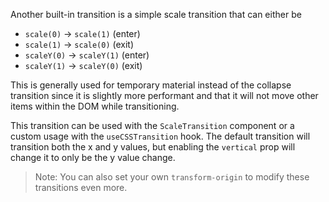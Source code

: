 Another built-in transition is a simple scale transition that can either be

- `scale(0)` -> `scale(1)` (enter)
- `scale(1)` -> `scale(0)` (exit)
- `scaleY(0)` -> `scaleY(1)` (enter)
- `scaleY(1)` -> `scaleY(0)` (exit)

This is generally used for temporary material instead of the collapse transition
since it is slightly more performant and that it will not move other items
within the DOM while transitioning.

This transition can be used with the `ScaleTransition` component or a custom
usage with the `useCSSTransition` hook. The default transition will transition
both the x and y values, but enabling the `vertical` prop will change it to only
be the y value change.

> Note: You can also set your own `transform-origin` to modify these transitions
> even more.
